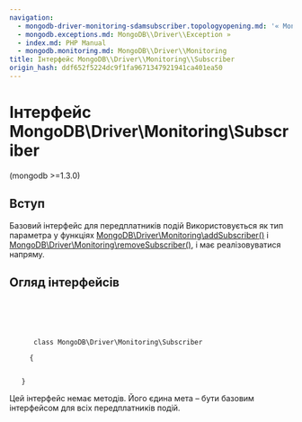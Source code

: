 ```yaml
---
navigation:
  - mongodb-driver-monitoring-sdamsubscriber.topologyopening.md: '« MongoDB\\Driver\\Monitoring\\SDAMSubscriber::topologyOpening'
  - mongodb.exceptions.md: MongoDB\\Driver\\Exception »
  - index.md: PHP Manual
  - mongodb.monitoring.md: MongoDB\\Driver\\Monitoring
title: Інтерфейс MongoDB\\Driver\\Monitoring\\Subscriber
origin_hash: ddf652f5224dc9f1fa9671347921941ca401ea50
---
```

# Інтерфейс MongoDB\\Driver\\Monitoring\\Subscriber

(mongodb >=1.3.0)

## Вступ

Базовий інтерфейс для передплатників подій Використовується як тип параметра у функціях [MongoDB\\Driver\\Monitoring\\addSubscriber()](function.mongodb.driver.monitoring.addsubscriber.md) і [MongoDB\\Driver\\Monitoring\\removeSubscriber()](function.mongodb.driver.monitoring.removesubscriber.md), і має реалізовуватися напряму.

## Огляд інтерфейсів

```classsynopsis


    
    
     
      class MongoDB\Driver\Monitoring\Subscriber
     
     {
    

   }
```

Цей інтерфейс немає методів. Його єдина мета – бути базовим інтерфейсом для всіх передплатників подій.
